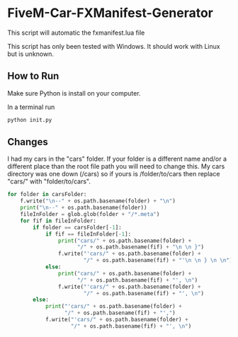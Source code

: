 # FiveM-Car-FXManifest-Generator
This script will automatic the fxmanifest.lua file

This script has only been tested with Windows. It should work with Linux but is unknown.

## How to Run

Make sure Python is install on your computer.

In a terminal run
```bash
python init.py
```

## Changes

I had my cars in the "cars" folder. If your folder is a different name and/or a different place than the root file path you will need to change this. My cars directory was one down (/cars) so if yours is /folder/to/cars then replace "cars/" with "folder/to/cars".

```python
for folder in carsFolder:
    f.write("\n--" + os.path.basename(folder) + "\n")
    print("\n--" + os.path.basename(folder))
    fileInFolder = glob.glob(folder + "/*.meta")
    for fif in fileInFolder:
        if folder == carsFolder[-1]:
            if fif == fileInFolder[-1]:
                print("cars/" + os.path.basename(folder) +
                      "/" + os.path.basename(fif) + "\n \n }")
                f.write("'cars/" + os.path.basename(folder) +
                        "/" + os.path.basename(fif) + "'\n \n } \n \n")
            else:
                print("cars/" + os.path.basename(folder) +
                      "/" + os.path.basename(fif) + "', \n")
                f.write("'cars/" + os.path.basename(folder) +
                        "/" + os.path.basename(fif) + "', \n")
        else:
            print("'cars/" + os.path.basename(folder) +
                  "/" + os.path.basename(fif) + "',")
            f.write("'cars/" + os.path.basename(folder) +
                    "/" + os.path.basename(fif) + "', \n")

```


